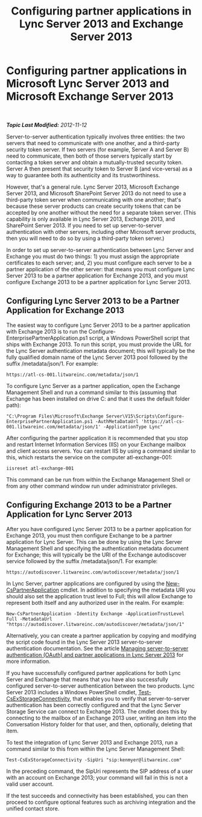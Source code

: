 ﻿---
title: 'Configuring partner applications in Lync Server 2013 and Exchange Server 2013'
TOCTitle: Configuring partner applications in Lync Server 2013 and Exchange Server 2013
ms:assetid: 9c3a3054-6201-433f-b128-4c49d3341370
ms:mtpsurl: https://technet.microsoft.com/en-us/library/JJ688151(v=OCS.15)
ms:contentKeyID: 49733754
ms.date: 07/23/2014
mtps_version: v=OCS.15
---

<div data-xmlns="http://www.w3.org/1999/xhtml">

<div class="topic" data-xmlns="http://www.w3.org/1999/xhtml" data-msxsl="urn:schemas-microsoft-com:xslt" data-cs="http://msdn.microsoft.com/en-us/">

<div data-asp="http://msdn2.microsoft.com/asp">

# Configuring partner applications in Microsoft Lync Server 2013 and Microsoft Exchange Server 2013

</div>

<div id="mainSection">

<div id="mainBody">

<span> </span>

_**Topic Last Modified:** 2012-11-12_

Server-to-server authentication typically involves three entities: the two servers that need to communicate with one another, and a third-party security token server. If two servers (for example, Server A and Server B) need to communicate, then both of those servers typically start by contacting a token server and obtain a mutually-trusted security token. Server A then present that security token to Server B (and vice-versa) as a way to guarantee both its authenticity and its trustworthiness.

However, that's a general rule. Lync Server 2013, Microsoft Exchange Server 2013, and Microsoft SharePoint Server 2013 do not need to use a third-party token server when communicating with one another; that's because these server products can create security tokens that can be accepted by one another without the need for a separate token server. (This capability is only available in Lync Server 2013, Exchange 2013, and SharePoint Server 2013. If you need to set up server-to-server authentication with other servers, including other Microsoft server products, then you will need to do so by using a third-party token server.)

In order to set up server-to-server authentication between Lync Server and Exchange you must do two things: 1) you must assign the appropriate certificates to each server; and, 2) you must configure each server to be a partner application of the other server: that means you must configure Lync Server 2013 to be a partner application for Exchange 2013, and you must configure Exchange 2013 to be a partner application for Lync Server 2013.

<div>

## Configuring Lync Server 2013 to be a Partner Application for Exchange 2013

The easiest way to configure Lync Server 2013 to be a partner application with Exchange 2013 is to run the Configure-EnterprisePartnerApplication.ps1 script, a Windows PowerShell script that ships with Exchange 2013. To run this script, you must provide the URL for the Lync Server authentication metadata document; this will typically be the fully qualified domain name of the Lync Server 2013 pool followed by the suffix /metadata/json/1. For example:

    https://atl-cs-001.litwareinc.com/metadata/json/1

To configure Lync Server as a partner application, open the Exchange Management Shell and run a command similar to this (assuming that Exchange has been installed on drive C: and that it uses the default folder path):

    "C:\Program Files\Microsoft\Exchange Server\V15\Scripts\Configure-EnterprisePartnerApplication.ps1 -AuthMetaDataUrl 'https://atl-cs-001.litwareinc.com/metadata/json/1' -ApplicationType Lync"

After configuring the partner application it is recommended that you stop and restart Internet Information Services (IIS) on your Exchange mailbox and client access servers. You can restart IIS by using a command similar to this, which restarts the service on the computer atl-exchange-001:

    iisreset atl-exchange-001

This command can be run from within the Exchange Management Shell or from any other command window run under administrator privileges.

</div>

<div>

## Configuring Exchange 2013 to be a Partner Application for Lync Server 2013

After you have configured Lync Server 2013 to be a partner application for Exchange 2013, you must then configure Exchange to be a partner application for Lync Server. This can be done by using the Lync Server Management Shell and specifying the authentication metadata document for Exchange; this will typically be the URI of the Exchange autodiscover service followed by the suffix /metadata/json/1. For example:

    https://autodiscover.litwareinc.com/autodiscover/metadata/json/1

In Lync Server, partner applications are configured by using the [New-CsPartnerApplication](https://technet.microsoft.com/en-us/library/JJ204628(v=OCS.15)) cmdlet. In addition to specifying the metadata URI you should also set the application trust level to Full; this will allow Exchange to represent both itself and any authorized user in the realm. For example:

    New-CsPartnerApplication -Identity Exchange -ApplicationTrustLevel Full -MetadataUrl "https://autodiscover.litwareinc.com/autodiscover/metadata/json/1"

Alternatively, you can create a partner application by copying and modifying the script code found in the Lync Server 2013 server-to-server authentication documentation. See the article [Managing server-to-server authentication (OAuth) and partner applications in Lync Server 2013](lync-server-2013-managing-server-to-server-authentication-oauth-and-partner-applications.md) for more information.

If you have successfully configured partner applications for both Lync Server and Exchange that means that you have also successfully configured server-to-server authentication between the two products. Lync Server 2013 includes a Windows PowerShell cmdlet, [Test-CsExStorageConnectivity](test-csexstorageconnectivity.md), that enables you to verify that server-to-server authentication has been correctly configured and that the Lync Server Storage Service can connect to Exchange 2013. The cmdlet does this by connecting to the mailbox of an Exchange 2013 user, writing an item into the Conversation History folder for that user, and then, optionally, deleting that item.

To test the integration of Lync Server 2013 and Exchange 2013, run a command similar to this from within the Lync Server Management Shell:

    Test-CsExStorageConnectivity -SipUri "sip:kenmyer@litwareinc.com"

In the preceding command, the SipUri represents the SIP address of a user with an account on Exchange 2013; your command will fail in this is not a valid user account.

If the test succeeds and connectivity has been established, you can then proceed to configure optional features such as archiving integration and the unified contact store.

</div>

</div>

<span> </span>

</div>

</div>

</div>

